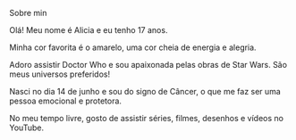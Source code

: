 Sobre min

Olá! Meu nome é Alicia e eu tenho 17 anos.

Minha cor favorita é o amarelo, uma cor cheia de energia e alegria.

Adoro assistir Doctor Who e sou apaixonada pelas obras de Star Wars. São meus universos preferidos!

Nasci no dia 14 de junho e sou do signo de Câncer, o que me faz ser uma pessoa emocional e protetora.

No meu tempo livre, gosto de assistir séries, filmes, desenhos e vídeos no YouTube.
